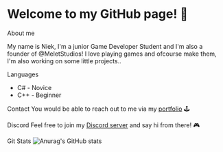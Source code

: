 # Welcome to my GitHub page! 👋

About me

My name is Niek, I'm a junior Game Developer Student and I'm also a founder of @MeletStudios!
I love playing games and ofcourse make them, I'm also working on some little projects..

Languages
+ C# - Novice
+ C++ - Beginner

Contact
You would be able to reach out to me via my [portfolio](https://niekmsoftware.github.io/portfolio/) 🕹️

Discord
Feel free to join my [Discord server](https://discord.gg/rp9ajb3mj6) and say hi from there! 🎮

Git Stats
![Anurag's GitHub stats](https://github-readme-stats.vercel.app/api?username=NiekMSoftware&show_icons=true&theme=tokyonight)
